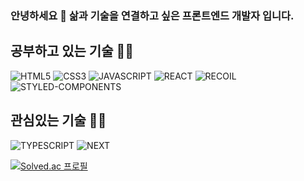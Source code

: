 ### 안녕하세요 👋 삶과 기술을 연결하고 싶은 프론트엔드 개발자 입니다.

<h2>공부하고 있는 기술 🧑‍💻</h2>

![HTML5](https://img.shields.io/badge/HTML5-orange?style=flat&logo=html5&logoColor=white)
![CSS3](https://img.shields.io/badge/CSS3-blue?style=flat&logo=css3)
![JAVASCRIPT](https://img.shields.io/badge/JAVASCRIPT-yellow?style=flat&logo=javascript&logoColor=black)
![REACT](https://img.shields.io/badge/REACT-blue?style=flat&logo=react&logoColor=skyblue)
![RECOIL](https://img.shields.io/badge/RECOIL-skyblue?style=flat&logo=recoil&logoColor=purple)
![STYLED-COMPONENTS](https://img.shields.io/badge/STYLED_COMPONENTS-pink?style=flat&logo=styled-components&logoColor=white)

<h2>관심있는 기술 🧑‍💻</h2>

![TYPESCRIPT](https://img.shields.io/badge/TYPESCRIPT-blue?style=flat&logo=typescript&logoColor=white)
![NEXT](https://img.shields.io/badge/NEXT-black?style=flat&logo=next.js&logoColor=white)



[![Solved.ac 프로필](http://mazassumnida.wtf/api/v2/generate_badge?boj=wns2252)](https://solved.ac/wns2252)
